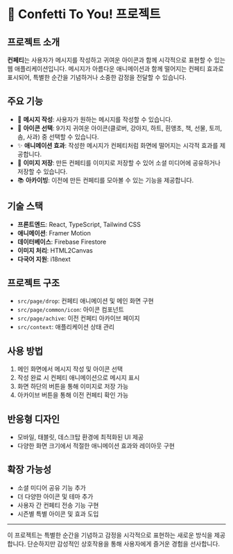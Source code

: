 # 🐶 Confetti To You! 프로젝트



## 프로젝트 소개

**컨페티**는 사용자가 메시지를 작성하고 귀여운 아이콘과 함께 시각적으로 표현할 수 있는 웹 애플리케이션입니다. 메시지가 아름다운 애니메이션과 함께 떨어지는 컨페티 효과로 표시되어, 특별한 순간을 기념하거나 소중한 감정을 전달할 수 있습니다.

## 주요 기능

- 📝 **메시지 작성**: 사용자가 원하는 메시지를 작성할 수 있습니다.
- 🎨 **아이콘 선택**: 9가지 귀여운 아이콘(클로버, 강아지, 하트, 흰앵초, 책, 선물, 토끼, 솜, 사과) 중 선택할 수 있습니다.
- ✨ **애니메이션 효과**: 작성한 메시지가 컨페티처럼 화면에 떨어지는 시각적 효과를 제공합니다.
- 💾 **이미지 저장**: 만든 컨페티를 이미지로 저장할 수 있어 소셜 미디어에 공유하거나 저장할 수 있습니다.
- 📚 **아카이빙**: 이전에 만든 컨페티를 모아볼 수 있는 기능을 제공합니다.

## 기술 스택

- **프론트엔드**: React, TypeScript, Tailwind CSS
- **애니메이션**: Framer Motion
- **데이터베이스**: Firebase Firestore
- **이미지 처리**: HTML2Canvas
- **다국어 지원**: i18next

## 프로젝트 구조

- `src/page/drop`: 컨페티 애니메이션 및 메인 화면 구현
- `src/page/common/icon`: 아이콘 컴포넌트
- `src/page/achive`: 이전 컨페티 아카이브 페이지
- `src/context`: 애플리케이션 상태 관리

## 사용 방법

1. 메인 화면에서 메시지 작성 및 아이콘 선택
2. 작성 완료 시 컨페티 애니메이션으로 메시지 표시
3. 화면 하단의 버튼을 통해 이미지로 저장 가능
4. 아카이브 버튼을 통해 이전 컨페티 확인 가능

## 반응형 디자인

- 모바일, 태블릿, 데스크탑 환경에 최적화된 UI 제공
- 다양한 화면 크기에서 적절한 애니메이션 효과와 레이아웃 구현

## 확장 가능성

- 소셜 미디어 공유 기능 추가
- 더 다양한 아이콘 및 테마 추가
- 사용자 간 컨페티 전송 기능 구현
- 시즌별 특별 아이콘 및 효과 도입

---

이 프로젝트는 특별한 순간을 기념하고 감정을 시각적으로 표현하는 새로운 방식을 제공합니다. 단순하지만 감성적인 상호작용을 통해 사용자에게 즐거운 경험을 선사합니다.
